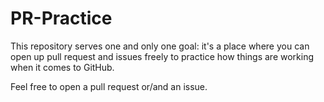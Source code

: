 # PR-Practice
This repository serves one and only one goal: it's a place where you can open up pull request and issues freely to practice how things are working when it comes to GitHub.

Feel free to open a pull request or/and an issue.
